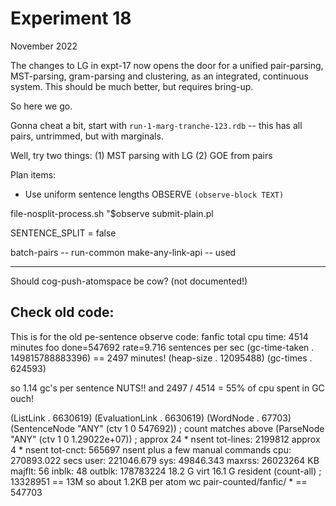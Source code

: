 Experiment 18
=============
November 2022

The changes to LG in expt-17 now opens the door for a unified
pair-parsing, MST-parsing, gram-parsing and clustering, as an
integrated, continuous system. This should be much better, but
requires bring-up.

So here we go.

Gonna cheat a bit, start with `run-1-marg-tranche-123.rdb` --
this has all pairs, untrimmed, but with marginals.

Well, try two things:
(1) MST parsing with LG
(2) GOE from pairs

Plan items:
* Use uniform sentence lengths
OBSERVE
  `(observe-block TEXT)`

file-nosplit-process.sh
 "$observe submit-plain.pl

SENTENCE_SPLIT = false

batch-pairs -- run-common
make-any-link-api -- used

------

Should cog-push-atomspace be cow?  (not documented!)

Check old code:
-----------
This is for the old pe-sentence observe code:
fanfic
total cpu time: 4514 minutes
foo done=547692 rate=9.716 sentences per sec
(gc-time-taken . 149815788883396) == 2497 minutes!
 (heap-size . 12095488)
 (gc-times . 624593)

so 1.14 gc's per sentence NUTS!!
and 2497 / 4514 = 55% of cpu spent in GC ouch!

(ListLink . 6630619)
(EvaluationLink . 6630619)
(WordNode . 67703)
(SentenceNode "ANY" (ctv 1 0 547692)) ; count matches above
(ParseNode "ANY" (ctv 1 0 1.29022e+07)) ; approx 24 * nsent
tot-lines: 2199812 approx 4 * nsent
tot-cnct: 565697 nsent plus a few manual commands
cpu: 270893.022 secs  user: 221046.679  sys: 49846.343
maxrss: 26023264 KB  majflt: 56  inblk: 48  outblk: 178783224
18.2 G virt 16.1 G resident
(count-all) ; 13328951 == 13M so about 1.2KB per atom
wc pair-counted/fanfic/ * == 547703

